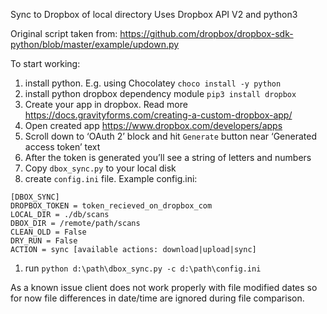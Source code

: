 Sync to Dropbox of local directory
Uses Dropbox API V2 and python3

Original script taken from:
https://github.com/dropbox/dropbox-sdk-python/blob/master/example/updown.py


To start working:
1. install python. E.g. using Chocolatey `choco install -y python`
1. install python dropbox dependency module `pip3 install dropbox`
1. Create your app in dropbox. Read more https://docs.gravityforms.com/creating-a-custom-dropbox-app/
1. Open created app https://www.dropbox.com/developers/apps
1. Scroll down to ‘OAuth 2’ block and hit `Generate` button near ‘Generated access token’ text
1. After the token is generated you’ll see a string of letters and numbers
1. Copy `dbox_sync.py` to your local disk
1. create `config.ini` file. Example config.ini:
```
[DBOX_SYNC]
DROPBOX_TOKEN = token_recieved_on_dropbox_com
LOCAL_DIR = ./db/scans
DBOX_DIR = /remote/path/scans
CLEAN_OLD = False
DRY_RUN = False
ACTION = sync [available actions: download|upload|sync]
```
1. run `python d:\path\dbox_sync.py -c d:\path\config.ini`

As a known issue client does not work properly with file modified dates so for now file differences in date/time are ignored during file comparison.